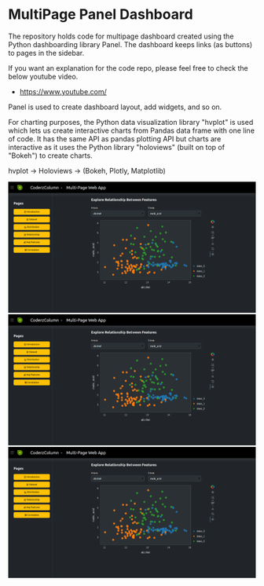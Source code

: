 # MultiPage Panel Dashboard

The repository holds code for multipage dashboard created using the Python dashboarding library Panel. The dashboard keeps links (as buttons) to pages in the sidebar.

If you want an explanation for the code repo, please feel free to check the below youtube video.

* https://www.youtube.com/

Panel is used to create dashboard layout, add widgets, and so on. 

For charting purposes, the Python data visualization library "hvplot" is used which lets us create interactive charts from Pandas data frame with one line of code.
It has the same API as pandas plotting API but charts are interactive as it uses the Python library "holoviews" (built on top of "Bokeh") to create charts.

hvplot -> Holoviews -> (Bokeh, Plotly, Matplotlib)

![alt text](https://github.com/sunny2309/multipage_panel_dashboard/blob/main/Multi-Page-Web-App.png?raw=true)
![alt text](https://github.com/sunny2309/multipage_panel_dashboard/blob/main/Multi-Page-Web-App.png)
<img src="/Multi-Page-Web-App.png" alt="Dashboard" width="700"/>
